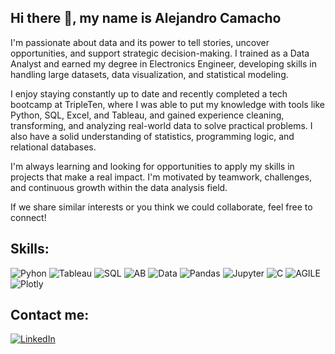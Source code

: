 ## Hi there 👋, my name is Alejandro Camacho

I'm passionate about data and its power to tell stories, uncover opportunities, and support strategic decision-making. I trained as a Data Analyst and earned my degree in Electronics Engineer, developing skills in handling large datasets, data visualization, and statistical modeling.

I enjoy staying constantly up to date and recently completed a tech bootcamp at TripleTen, where I was able to put my knowledge with tools like Python, SQL, Excel, and Tableau, and gained experience cleaning, transforming, and analyzing real-world data to solve practical problems. I also have a solid understanding of statistics, programming logic, and relational databases.

I'm always learning and looking for opportunities to apply my skills in projects that make a real impact. I'm motivated by teamwork, challenges, and continuous growth within the data analysis field.

If we share similar interests or you think we could collaborate, feel free to connect!

## Skills:
![Pyhon](https://img.shields.io/badge/Python-8A2BE2)
![Tableau](https://img.shields.io/badge/Tableau-8A2BE2)
![SQL](https://img.shields.io/badge/SQL-8A2BE2)
![AB](https://img.shields.io/badge/AB_Test-8A2BE2)
![Data](https://img.shields.io/badge/Data_Analysis-8A2BE2)
![Pandas](https://img.shields.io/badge/Pandas-8A2BE2)
![Jupyter](https://img.shields.io/badge/Jupyter_Notebook-8A2BE2)
![C](https://img.shields.io/badge/C_Programming-8A2BE2)
![AGILE](https://img.shields.io/badge/Agile-8A2BE2)
![Plotly](https://img.shields.io/badge/Plotly-8A2BE2)

## Contact me: 
[![LinkedIn](https://img.shields.io/badge/LinkedIn-8A2BE2)](https://www.linkedin.com/in/alejandro-camacho-quezada/)
